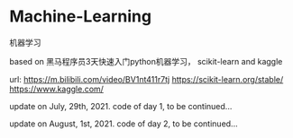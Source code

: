 # Machine-Learning
机器学习


based on 黑马程序员3天快速入门python机器学习， scikit-learn and kaggle


url:
https://m.bilibili.com/video/BV1nt411r7tj
https://scikit-learn.org/stable/
https://www.kaggle.com/


update on July, 29th, 2021. 
code of day 1,
to be continued...


update on August, 1st, 2021. 
code of day 2,
to be continued...
